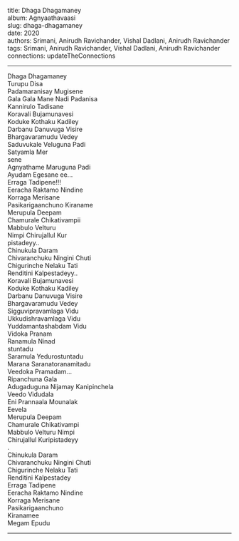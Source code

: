 title: Dhaga Dhagamaney  
album: Agnyaathavaasi  
slug: dhaga-dhagamaney  
date: 2020  
authors: Srimani, Anirudh Ravichander, Vishal Dadlani, Anirudh Ravichander  
tags: Srimani, Anirudh Ravichander, Vishal Dadlani, Anirudh Ravichander  
connections: updateTheConnections  

------------

Dhaga Dhagamaney  
Turupu Disa  
Padamaranisay Mugisene  
Gala Gala Mane Nadi Padanisa  
Kannirulo Tadisane  
Koravali Bujamunavesi  
Koduke Kothaku Kadiley  
Darbanu Danuvuga Visire  
Bhargavaramudu Vedey  
Saduvukale Veluguna Padi  
Satyamla Mer  
sene  
Agnyathame Maruguna Padi  
Ayudam Egesane ee...  
Erraga Tadipene!!!  
Eeracha Raktamo Nindine  
Korraga Merisane  
Pasikarigaanchuno Kiraname  
Merupula Deepam  
Chamurale Chikativampii  
Mabbulo Velturu  
Nimpi Chirujallul Kur  
pistadeyy..  
Chinukula Daram  
Chivaranchuku Ningini Chuti  
Chigurinche Nelaku Tati  
Renditini Kalpestadeyy..  
Koravali Bujamunavesi  
Koduke Kothaku Kadiley  
Darbanu Danuvuga Visire  
Bhargavaramudu Vedey  
Sigguvipravamlaga Vidu  
Ukkudishravamlaga Vidu  
Yuddamantashabdam Vidu  
Vidoka Pranam  
Ranamula Ninad  
stuntadu  
Saramula Yedurostuntadu  
Marana Saranatoranamitadu  
Veedoka Pramadam...  
Ripanchuna Gala  
Adugaduguna Nijamay Kanipinchela  
Veedo Vidudala  
Eni Prannaala Mounalak  
Eevela  
Merupula Deepam  
Chamurale Chikativampi  
Mabbulo Velturu Nimpi  
Chirujallul Kuripistadeyy  
.  
Chinukula Daram  
Chivaranchuku Ningini Chuti  
Chigurinche Nelaku Tati  
Renditini Kalpestadey  
Erraga Tadipene  
Eeracha Raktamo Nindine  
Korraga Merisane  
Pasikarigaanchuno  
Kiranamee  
Megam Epudu  


------------
